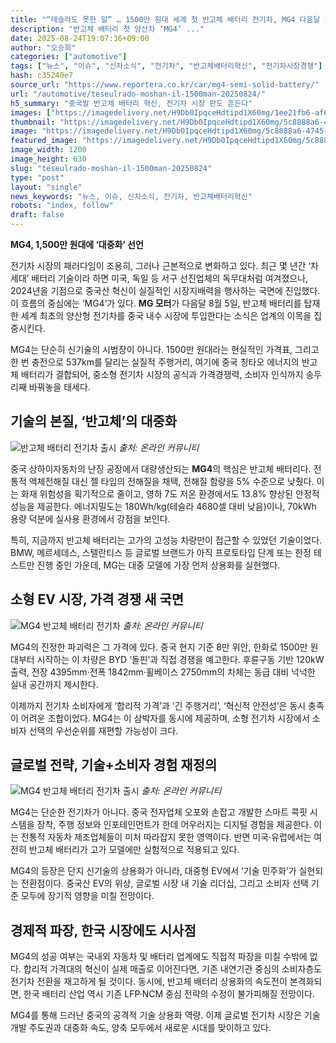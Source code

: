```yaml
---
title: "“테슬라도 못한 일” … 1500만 원대 세계 첫 반고체 배터리 전기차, MG4 다음달 출시!"
description: "반고체 배터리 첫 양산차 ‘MG4’ ..."
date: 2025-08-24T19:07:36+09:00
author: "오승희"
categories: ["automotive"]
tags: ["뉴스", "이슈", "신차소식", "전기차", "반고체배터리혁신", "전기차시장경쟁"]
hash: c35240e7
source_url: "https://www.reportera.co.kr/car/mg4-semi-solid-battery/"
url: "/automotive/teseulrado-moshan-il-1500man-20250824/"
h5_summary: "중국발 반고체 배터리 혁신, 전기차 시장 판도 흔든다"
images: ["https://imagedelivery.net/H9Db0IpqceHdtipd1X60mg/1ee21fb6-af60-4447-8152-6be8f2c9c600/public", "https://imagedelivery.net/H9Db0IpqceHdtipd1X60mg/73ae5399-9528-45e0-cde8-25b472910100/public", "https://imagedelivery.net/H9Db0IpqceHdtipd1X60mg/5c8888a6-4745-475a-0315-ef5e9d46da00/public", "https://imagedelivery.net/H9Db0IpqceHdtipd1X60mg/e4b79f81-3bf9-43a3-a7d6-760ee2a36100/public"]
thumbnail: "https://imagedelivery.net/H9Db0IpqceHdtipd1X60mg/5c8888a6-4745-475a-0315-ef5e9d46da00/public"
image: "https://imagedelivery.net/H9Db0IpqceHdtipd1X60mg/5c8888a6-4745-475a-0315-ef5e9d46da00/public"
featured_image: "https://imagedelivery.net/H9Db0IpqceHdtipd1X60mg/5c8888a6-4745-475a-0315-ef5e9d46da00/public"
image_width: 1200
image_height: 630
slug: "teseulrado-moshan-il-1500man-20250824"
type: "post"
layout: "single"
news_keywords: "뉴스, 이슈, 신차소식, 전기차, 반고체배터리혁신"
robots: "index, follow"
draft: false
---
```


**MG4, 1,500만 원대에 ‘대중화’ 선언**

전기차 시장의 패러다임이 조용히, 그러나 근본적으로 변화하고 있다. 최근 몇 년간 ‘차세대’ 배터리 기술이라 하면 미국, 독일 등 서구 선진업체의 독무대처럼 여겨졌으나, 2024년을 기점으로 중국산 혁신이 실질적인 시장지배력을 행사하는 국면에 진입했다. 이 흐름의 중심에는 ‘MG4’가 있다. **MG 모터**가 다음달 8월 5일, 반고체 배터리를 탑재한 세계 최초의 양산형 전기차를 중국 내수 시장에 투입한다는 소식은 업계의 이목을 집중시킨다.

MG4는 단순히 신기술의 시범장이 아니다. 1500만 원대라는 현실적인 가격표, 그리고 한 번 충전으로 537km를 달리는 실질적 주행거리, 여기에 중국 칭타오 에너지의 반고체 배터리가 결합되어, 중소형 전기차 시장의 공식과 가격경쟁력, 소비자 인식까지 송두리째 바꿔놓을 태세다.

## 기술의 본질, ‘반고체’의 대중화

![반고체 배터리 전기차 출시](https://imagedelivery.net/H9Db0IpqceHdtipd1X60mg/1ee21fb6-af60-4447-8152-6be8f2c9c600/public)
*출처: 온라인 커뮤니티*


중국 상하이자동차의 난징 공장에서 대량생산되는 **MG4**의 핵심은 반고체 배터리다. 전통적 액체전해질 대신 젤 타입의 전해질을 채택, 전해질 함량을 5% 수준으로 낮췄다. 이는 화재 위험성을 획기적으로 줄이고, 영하 7도 저온 환경에서도 13.8% 향상된 안정적 성능을 제공한다. 에너지밀도는 180Wh/kg(테슬라 4680셀 대비 낮음)이나, 70kWh 용량 덕분에 실사용 환경에서 강점을 보인다. 

특히, 지금까지 반고체 배터리는 고가의 고성능 차량만이 접근할 수 있었던 기술이었다. BMW, 메르세데스, 스텔란티스 등 글로벌 브랜드가 아직 프로토타입 단계 또는 한정 테스트만 진행 중인 가운데, MG는 대중 모델에 가장 먼저 상용화를 실현했다.

## 소형 EV 시장, 가격 경쟁 새 국면

![MG4 반고체 배터리 전기차](https://imagedelivery.net/H9Db0IpqceHdtipd1X60mg/73ae5399-9528-45e0-cde8-25b472910100/public)
*출처: 온라인 커뮤니티*


MG4의 진정한 파괴력은 그 가격에 있다. 중국 현지 기준 8만 위안, 한화로 1500만 원대부터 시작하는 이 차량은 BYD ‘돌핀’과 직접 경쟁을 예고한다. 후륜구동 기반 120kW 출력, 전장 4395mm·전폭 1842mm·휠베이스 2750mm의 차체는 동급 대비 넉넉한 실내 공간까지 제시한다. 

이제까지 전기차 소비자에게 ‘합리적 가격’과 ‘긴 주행거리’, ‘혁신적 안전성’은 동시 충족이 어려운 조합이었다. MG4는 이 삼박자를 동시에 제공하며, 소형 전기차 시장에서 소비자 선택의 우선순위를 재편할 가능성이 크다.

## 글로벌 전략, 기술+소비자 경험 재정의

![MG4 반고체 배터리 전기차 출시](https://imagedelivery.net/H9Db0IpqceHdtipd1X60mg/e4b79f81-3bf9-43a3-a7d6-760ee2a36100/public)
*출처: 온라인 커뮤니티*


MG4는 단순한 전기차가 아니다. 중국 전자업체 오포와 손잡고 개발한 스마트 콕핏 시스템을 장착, 주행 정보와 인포테인먼트가 한데 어우러지는 디지털 경험을 제공한다. 이는 전통적 자동차 제조업체들이 미처 따라잡지 못한 영역이다. 반면 미국·유럽에서는 여전히 반고체 배터리가 고가 모델에만 실험적으로 적용되고 있다.

MG4의 등장은 단지 신기술의 상용화가 아니라, 대중형 EV에서 ‘기술 민주화’가 실현되는 전환점이다. 중국산 EV의 위상, 글로벌 시장 내 기술 리더십, 그리고 소비자 선택 기준 모두에 장기적 영향을 미칠 전망이다.

## 경제적 파장, 한국 시장에도 시사점

MG4의 성공 여부는 국내외 자동차 및 배터리 업계에도 직접적 파장을 미칠 수밖에 없다. 합리적 가격대의 혁신이 실제 매출로 이어진다면, 기존 내연기관 중심의 소비자층도 전기차 전환을 재고하게 될 것이다. 동시에, 반고체 배터리 상용화의 속도전이 본격화되면, 한국 배터리 산업 역시 기존 LFP·NCM 중심 전략의 수정이 불가피해질 전망이다.

MG4를 통해 드러난 중국의 공격적 기술 상용화 역량. 이제 글로벌 전기차 시장은 기술 개발 주도권과 대중화 속도, 양축 모두에서 새로운 시대를 맞이하고 있다.
